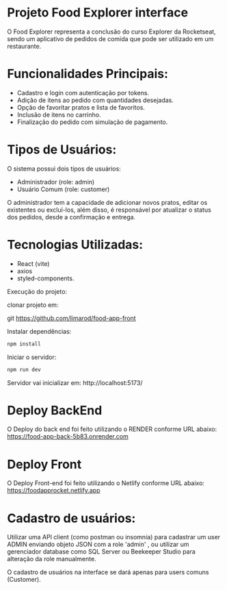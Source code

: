 # Projeto Food Explorer interface

O Food Explorer representa a conclusão do curso Explorer da Rocketseat, sendo um aplicativo de pedidos de comida que pode ser utilizado em um restaurante.

# Funcionalidades Principais:
- Cadastro e login com autenticação por tokens.
- Adição de itens ao pedido com quantidades desejadas.
- Opção de favoritar pratos e lista de favoritos.
- Inclusão de itens no carrinho.
- Finalização do pedido com simulação de pagamento.

# Tipos de Usuários:
O sistema possui dois tipos de usuários:
- Administrador (role: admin)
- Usuário Comum (role: customer)

O administrador tem a capacidade de adicionar novos pratos, editar os existentes ou excluí-los, além disso, é responsável por atualizar o status dos pedidos, desde a confirmação e entrega.

# Tecnologias Utilizadas:
- React (vite)
- axios
- styled-components.


Execução do projeto:

clonar projeto em:

  git https://github.com/limarod/food-app-front


Instalar dependências:
```bash
npm install
```

Iniciar o servidor:
```bash
npm run dev
```

Servidor vai inicializar em:
    http://localhost:5173/


# Deploy BackEnd
O Deploy do back end foi feito utilizando o RENDER conforme URL abaixo:
https://food-app-back-5b83.onrender.com

# Deploy Front
O Deploy Front-end foi feito utilizando o Netlify conforme URL abaixo:
https://foodapprocket.netlify.app

# Cadastro de usuários:
Utilizar uma API client (como postman ou insomnia) para cadastrar um user ADMIN enviando objeto JSON com a role 'admin' , ou
utilizar um gerenciador database como SQL Server ou Beekeeper Studio para alteração da role manualmente.

O cadastro de usuários na interface se dará apenas para users comuns (Customer).
